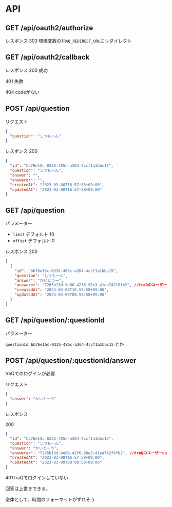 # API

## GET /api/oauth2/authorize

レスポンス
303
環境変数の`TRAQ_REDIRECT_URL`にリダイレクト

## GET /api/oauth2/callback

レスポンス
200
成功

401
失敗

404
codeがない

## POST /api/question

リクエスト

```json
{
  "question": "しつもーん"
}
```

レスポンス
200

```json
{
  "id": "bb76e15c-0335-485c-a264-4ccf1a1bbc15",
  "question": "しつもーん",
  "answer": "",
  "answerer": "",
  "createdAt": "2023-03-08T16:57:58+09:00",
  "updatedAt": "2023-03-08T16:57:58+09:00"
}
```

## GET /api/question

パラメーター

- `limit` デフォルト 10
- `offset` デフォルト 0

レスポンス
200

```json
[
  {
    "id": "bb76e15c-0335-485c-a264-4ccf1a1bbc15",
    "question": "しつもーん",
    "answer": "かいとうー",
    "answerer": "7265b13d-9e06-42f6-98e3-41ea742f8fb2", //traQのユーザーuuid
    "createdAt": "2023-03-08T16:57:58+09:00",
    "updatedAt": "2023-03-09T08:57:58+09:00"
  }
]
```

## GET /api/question/:questionId

パラメーター

`questionId`: `bb76e15c-0335-485c-a264-4ccf1a1bbc15` とか

## POST /api/question/:questionId/answer

traQでのログインが必要

リクエスト

```json
{
  "answer": "かいとーう"
}
```

レスポンス

200

```json
{
  "id": "bb76e15c-0335-485c-a264-4ccf1a1bbc15",
  "question": "しつもーん",
  "answer": "かいとーう",
  "answerer": "7265b13d-9e06-42f6-98e3-41ea742f8fb2", //traQのユーザーuuid
  "createdAt": "2023-03-08T16:57:58+09:00",
  "updatedAt": "2023-03-09T08:00:58+09:00"
}
```

401
traQでログインしていない

回答は上書きできる。

全体として、時間のフォーマットがずれそう
